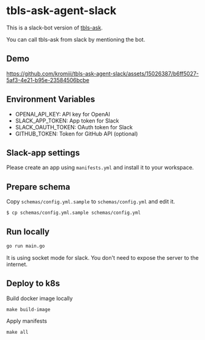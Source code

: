 # tbls-ask-agent-slack

This is a slack-bot version of [tbls-ask](https://github.com/k1LoW/tbls-ask).

You can call tbls-ask from slack by mentioning the bot.

## Demo

https://github.com/kromiii/tbls-ask-agent-slack/assets/15026387/b6ff5027-5af3-4e21-b95e-23584506bcbe

## Environment Variables

* OPENAI_API_KEY: API key for OpenAI
* SLACK_APP_TOKEN: App token for Slack
* SLACK_OAUTH_TOKEN: OAuth token for Slack
* GITHUB_TOKEN: Token for GitHub API (optional)

## Slack-app settings

Please create an app using `manifests.yml` and install it to your workspace.

## Prepare schema

Copy `schemas/config.yml.sample` to `schemas/config.yml` and edit it.

```sh
$ cp schemas/config.yml.sample schemas/config.yml
```

## Run locally

```sh
go run main.go
```

It is using socket mode for slack. You don't need to expose the server to the internet.

## Deploy to k8s

Build docker image locally

```
make build-image
```

Apply manifests

```
make all
```
